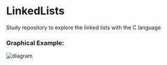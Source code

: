 # LinkedLists
Study repository to explore the linked lists with the C language

### Graphical Example:
![diagram](https://www.freecodecamp.org/news/content/images/2023/05/9.png)
